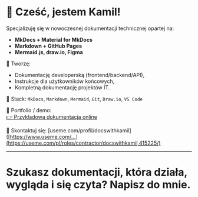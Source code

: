 # 👋 Cześć, jestem Kamil!

Specjalizuję się w nowoczesnej dokumentacji technicznej opartej na:
- **MkDocs + Material for MkDocs**
- **Markdown + GitHub Pages**
- **Mermaid.js, draw.io, Figma**

📌 Tworzę:
- Dokumentację developerską (frontend/backend/API),
- Instrukcje dla użytkowników końcowych,
- Kompletną dokumentację projektów IT.

🔧 Stack:
`MkDocs`, `Markdown`, `Mermaid`, `Git`, `Draw.io`, `VS Code`

🔗 Portfolio / demo:  
[👉 Przykładowa dokumentacja online](https://docswithkamil.github.io/demo-docs/)

💬 Skontaktuj się: [useme.com/profil/docswithkamil]([https://www.useme.com/...](https://useme.com/pl/roles/contractor/docswithkamil,415225/)

---

# Szukasz dokumentacji, która działa, wygląda i się czyta? Napisz do mnie.
